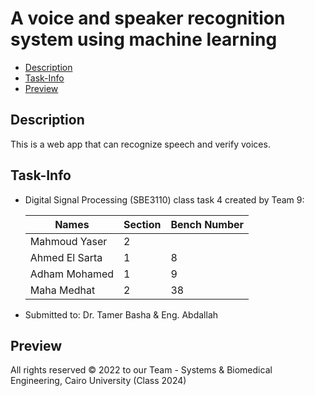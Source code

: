 
# A voice and speaker recognition system using machine learning


  - [Description](#description)
  - [Task-Info](#task-info)
  - [Preview](#Preview)

## Description
   This is a web app that can recognize speech and verify voices.



## Task-Info
- Digital Signal Processing (SBE3110) class task 4 created by Team 9:

  | Names               | Section | Bench Number |
  | ------------------- | ------- | ------------ |
  | Mahmoud Yaser       |    2    |              |
  | Ahmed El Sarta      |    1    |     8        |
  | Adham Mohamed       |    1    |     9        |
  | Maha Medhat         |    2    |     38       |
- Submitted to: Dr. Tamer Basha & Eng. Abdallah
## Preview


All rights reserved © 2022 to our Team - Systems & Biomedical Engineering, Cairo University (Class 2024)
